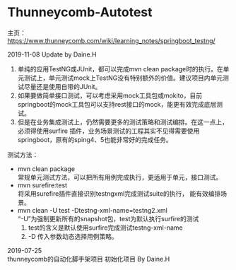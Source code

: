 # Thunneycomb-Autotest
主页：
https://www.thunneycomb.com/wiki/learning_notes/springboot_testng/

2019-11-08 Update by Daine.H
1. 单纯的应用TestNG或JUnit，都可以完成mvn clean package时的执行。在单元测试上，单元测试mock上TestNG没有特别额外的价值。建议项目内单元测试尽量还是使用自带的JUnit。
2. 如果要做简单接口测试，可以考虑采用mock工具包或mokito，目前springboot的mock工具包可以支持rest接口的mock，能更有效完成底层测试。
3. 但是在业务集成测试上，仍然需要更多的测试策略和测试编排。在这一点上，必须得使用surfire 插件，业务场景测试的工程其实不见得需要使用springboot，原有的sping4、5也能非常好的完成任务。  

测试方法：
- mvn clean package  
常规单元测试方法，可以把所有用例完成执行，更适用于单元，接口测试。
- mvn surefire:test  
将采用surefire插件直接识别testngxml完成测试suite的执行， 能有效编排场景。
- mvn clean -U test -Dtestng-xml-name=testng2.xml  
“-U”为强制更新所有的snapshot包，test为默认执行surfire的测试  
    1. test的含义是默认使用surfire完成测试testng-xml-name 
    2. -D 传入参数动态选择用例策略。


2019-07-25  
thunneycomb的自动化脚手架项目 初始化项目 By Daine.H

